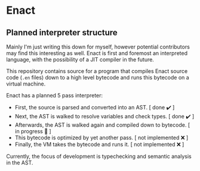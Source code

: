 # Enact
## Planned interpreter structure

Mainly I'm just writing this down for myself, however potential contributors may find this interesting as well.
Enact is first and foremost an interpreted language, with the possibility of a JIT compiler in the future.

This repository contains source for a program that compiles Enact source code (`.en` files) down to a high level bytecode and runs 
this bytecode on a virtual machine.

Enact has a planned 5 pass interpreter:
- First, the source is parsed and converted into an AST. \[ done ✔️ \]
- Next, the AST is walked to resolve variables and check types. \[ done ✔️ \]
- Afterwards, the AST is walked again and compiled down to bytecode. \[ in progress 🚧 \]
- This bytecode is optimized by yet another pass. \[ not implemented ❌ \]
- Finally, the VM takes the bytecode and runs it. \[ not implemented ❌ \]

Currently, the focus of development is typechecking and semantic analysis in the AST.
